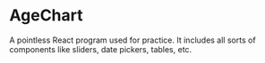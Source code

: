 # AgeChart
A pointless React program used for practice.
It includes all sorts of components like sliders, date pickers, tables, etc.
